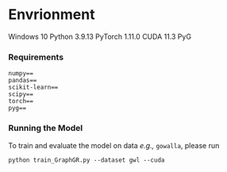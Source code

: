 # Envrionment
Windows 10
Python 3.9.13
PyTorch 1.11.0
CUDA 11.3
PyG

### Requirements
```
numpy==
pandas==
scikit-learn==
scipy==
torch==
pyg==
```

### Running the Model
To train and evaluate the model on data <i>e.g.,</i> `gowalla`, please run
```
python train_GraphGR.py --dataset gwl --cuda 
```